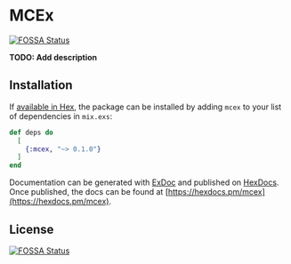# MCEx
[![FOSSA Status](https://app.fossa.com/api/projects/git%2Bgithub.com%2FKloenk%2FMCEx.svg?type=shield)](https://app.fossa.com/projects/git%2Bgithub.com%2FKloenk%2FMCEx?ref=badge_shield)


**TODO: Add description**

## Installation

If [available in Hex](https://hex.pm/docs/publish), the package can be installed
by adding `mcex` to your list of dependencies in `mix.exs`:

```elixir
def deps do
  [
    {:mcex, "~> 0.1.0"}
  ]
end
```

Documentation can be generated with [ExDoc](https://github.com/elixir-lang/ex_doc)
and published on [HexDocs](https://hexdocs.pm). Once published, the docs can
be found at [https://hexdocs.pm/mcex](https://hexdocs.pm/mcex).



## License
[![FOSSA Status](https://app.fossa.com/api/projects/git%2Bgithub.com%2FKloenk%2FMCEx.svg?type=large)](https://app.fossa.com/projects/git%2Bgithub.com%2FKloenk%2FMCEx?ref=badge_large)